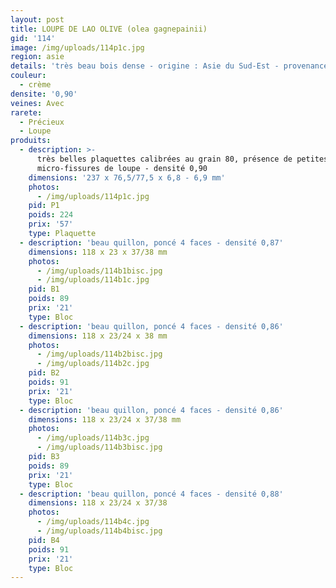 ```yaml
---
layout: post
title: LOUPE DE LAO OLIVE (olea gagnepainii)
gid: '114'
image: /img/uploads/114p1c.jpg
region: asie
details: 'très beau bois dense - origine : Asie du Sud-Est - provenance : USA'
couleur:
  - crème
densite: '0,90'
veines: Avec
rarete:
  - Précieux
  - Loupe
produits:
  - description: >-
      très belles plaquettes calibrées au grain 80, présence de petites
      micro-fissures de loupe - densité 0,90
    dimensions: '237 x 76,5/77,5 x 6,8 - 6,9 mm'
    photos:
      - /img/uploads/114p1c.jpg
    pid: P1
    poids: 224
    prix: '57'
    type: Plaquette
  - description: 'beau quillon, poncé 4 faces - densité 0,87'
    dimensions: 118 x 23 x 37/38 mm
    photos:
      - /img/uploads/114b1bisc.jpg
      - /img/uploads/114b1c.jpg
    pid: B1
    poids: 89
    prix: '21'
    type: Bloc
  - description: 'beau quillon, poncé 4 faces - densité 0,86'
    dimensions: 118 x 23/24 x 38 mm
    photos:
      - /img/uploads/114b2bisc.jpg
      - /img/uploads/114b2c.jpg
    pid: B2
    poids: 91
    prix: '21'
    type: Bloc
  - description: 'beau quillon, poncé 4 faces - densité 0,86'
    dimensions: 118 x 23/24 x 37/38 mm
    photos:
      - /img/uploads/114b3c.jpg
      - /img/uploads/114b3bisc.jpg
    pid: B3
    poids: 89
    prix: '21'
    type: Bloc
  - description: 'beau quillon, poncé 4 faces - densité 0,88'
    dimensions: 118 x 23/24 x 37/38
    photos:
      - /img/uploads/114b4c.jpg
      - /img/uploads/114b4bisc.jpg
    pid: B4
    poids: 91
    prix: '21'
    type: Bloc
---
```


